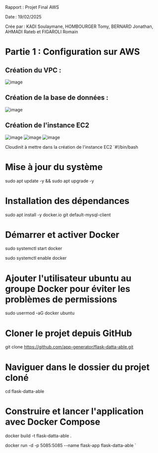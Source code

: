 Rapport : Projet Final AWS 

Date : 19/02/2025 

Crée par : KADI Soulaymane, HOMBOURGER Tomy, BERNARD Jonathan, AHMADI Rateb et FIGAROLI Romain 




# Partie 1 : Configuration sur AWS 

## Création du VPC : 
![image](https://github.com/user-attachments/assets/bb9d68e6-f875-49fe-99aa-d2fe516e7272)


## Création de la base de données : 
![image](https://github.com/user-attachments/assets/a15bdc78-1419-4ea7-87b9-795f48ee5b3c)


## Création de l'instance EC2
![image](https://github.com/user-attachments/assets/1575cd57-e7c2-44bc-8091-3cf3b9ff71f3)
![image](https://github.com/user-attachments/assets/0db8aea7-2b88-4124-957d-2d2b105d7dbf)
![image](https://github.com/user-attachments/assets/0d024bc8-1a18-49bc-95aa-f5f04ed6b9bd)

Cloudinit à mettre dans la création de l'instance EC2 
`#!/bin/bash  

# Mise à jour du système  

sudo apt update -y && sudo apt upgrade -y  

# Installation des dépendances  

sudo apt install -y docker.io git default-mysql-client  

# Démarrer et activer Docker  

sudo systemctl start docker  

sudo systemctl enable docker  

# Ajouter l'utilisateur ubuntu au groupe Docker pour éviter les problèmes de permissions  

sudo usermod -aG docker ubuntu  

# Cloner le projet depuis GitHub  

git clone https://github.com/app-generator/flask-datta-able.git  

# Naviguer dans le dossier du projet cloné  

cd flask-datta-able  

# Construire et lancer l'application avec Docker Compose 

docker build -t flask-datta-able . 

docker run -d -p 5085:5085 --name flask-app flask-datta-able `
